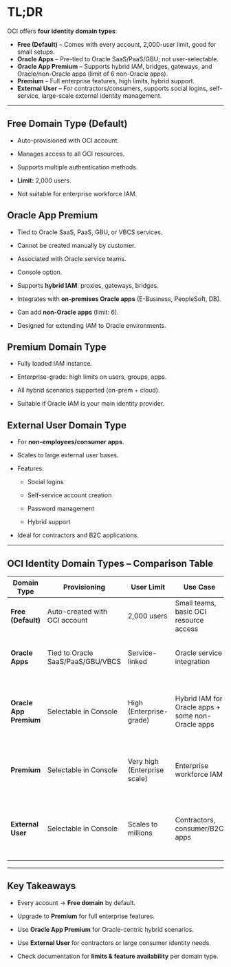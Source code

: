 # TL;DR

OCI offers **four identity domain types**:

- **Free (Default)** – Comes with every account, 2,000-user limit, good for small setups.
- **Oracle Apps** – Pre-tied to Oracle SaaS/PaaS/GBU; not user-selectable.
- **Oracle App Premium** – Supports hybrid IAM, bridges, gateways, and Oracle/non-Oracle apps (limit of 6 non-Oracle apps).
- **Premium** – Full enterprise features, high limits, hybrid support.
- **External User** – For contractors/consumers, supports social logins, self-service, large-scale external identity management.

---
## **Free Domain Type (Default)**

- Auto-provisioned with OCI account.
    
- Manages access to all OCI resources.
    
- Supports multiple authentication methods.
    
- **Limit:** 2,000 users.
    
- Not suitable for enterprise workforce IAM.
## **Oracle App Premium**

- Tied to Oracle SaaS, PaaS, GBU, or VBCS services.
    
- Cannot be created manually by customer.
    
- Associated with Oracle service teams.
	
- Console option.
    
- Supports **hybrid IAM**: proxies, gateways, bridges.
    
- Integrates with **on-premises Oracle apps** (E-Business, PeopleSoft, DB).
    
- Can add **non-Oracle apps** (limit: 6).
    
- Designed for extending IAM to Oracle environments.
 ## **Premium Domain Type**

- Fully loaded IAM instance.
    
- Enterprise-grade: high limits on users, groups, apps.
    
- All hybrid scenarios supported (on-prem + cloud).
    
- Suitable if Oracle IAM is your main identity provider.
## **External User Domain Type**

- For **non-employees/consumer apps**.
    
- Scales to large external user bases.
    
- Features:
    
    - Social logins
        
    - Self-service account creation
        
    - Password management
        
    - Hybrid support
        
- Ideal for contractors and B2C applications.

---

## OCI Identity Domain Types – Comparison Table

|**Domain Type**|**Provisioning**|**User Limit**|**Use Case**|**Features**|**Restrictions**|
|---|---|---|---|---|---|
|**Free (Default)**|Auto-created with OCI account|2,000 users|Small teams, basic OCI resource access|Multiple auth methods|Not suitable for enterprise IAM|
|**Oracle Apps**|Tied to Oracle SaaS/PaaS/GBU/VBCS|Service-linked|Oracle service integration|Pre-integrated with Oracle apps|Cannot be manually created by customer|
|**Oracle App Premium**|Selectable in Console|High (Enterprise-grade)|Hybrid IAM for Oracle apps + some non-Oracle apps|Proxies, gateways, bridges, on-premises Oracle integration|Only **6 non-Oracle apps** can be added|
|**Premium**|Selectable in Console|Very high (Enterprise scale)|Enterprise workforce IAM|Full features, hybrid support, high scalability|None (except subscription cost)|
|**External User**|Selectable in Console|Scales to millions|Contractors, consumer/B2C apps|Social login, self-service, password mgmt, hybrid|Designed for non-employee scenarios|

---

## **Key Takeaways**

- Every account → **Free domain** by default.
    
- Upgrade to **Premium** for full enterprise features.
    
- Use **Oracle App Premium** for Oracle-centric hybrid scenarios.
    
- Use **External User** for contractors or large consumer identity needs.
    
- Check documentation for **limits & feature availability** per domain type.
